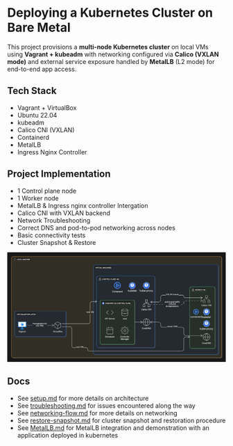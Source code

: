 # Deploying a Kubernetes Cluster on Bare Metal

This project provisions a **multi-node Kubernetes cluster** on local VMs using **Vagrant + kubeadm** with networking configured via **Calico (VXLAN mode)** and external service exposure handled by **MetalLB** (L2 mode) for end-to-end app access.

## Tech Stack

- Vagrant + VirtualBox
- Ubuntu 22.04
- kubeadm
- Calico CNI (VXLAN)
- Containerd
- MetalLB
- Ingress Nginx Controller

## Project Implementation

- 1 Control plane node
- 1 Worker node
- MetalLB & Ingress nginx controller Intergation
- Calico CNI with VXLAN backend
- Network Troubleshooting
- Correct DNS and pod-to-pod networking across nodes
- Basic connectivity tests
- Cluster Snapshot & Restore

![architecture](docs/assets/architecture-overview.png)

## Docs

- See [setup.md](docs/setup.md) for more details on architecture
- See [troubleshooting.md](docs/troubleshooting.md) for issues encountered along the way
- See [networking-flow.md](docs/networking-flow.md) for more details on networking
- See [restore-snapshot.md](docs/restore-snapshot.md) for cluster snapshot and restoration procedure
- See [MetalLB.md](docs/MetalLB.md) for MetalLB integration and demonstration with an application deployed in kubernetes
